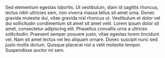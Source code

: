 Sed elementum egestas lobortis. Ut vestibulum, diam id sagittis rhoncus, lectus nibh ultricies sem, non viverra massa tellus sit amet urna. Donec gravida molestie dui, vitae gravida nisl rhoncus ut. Vestibulum et dolor vel dui sollicitudin condimentum sit amet sit amet velit. Lorem ipsum dolor sit amet, consectetur adipiscing elit. Phasellus convallis urna a ultrices sollicitudin. Praesent semper posuere justo, vitae egestas lorem tincidunt vel. Nam sit amet lectus vel leo aliquam ornare. Donec suscipit nunc sed justo mollis dictum. Quisque placerat nisl a velit molestie tempor. Suspendisse auctor mi sem.
